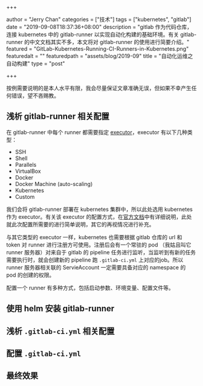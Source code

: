 +++

author = "Jerry Chan"
categories = ["技术"]
tags = ["kubernetes", "gitlab"]
date = "2019-09-08T18:37:36+08:00"
description = "gitlab 作为代码仓库，连接 kubernetes 中的 gitlab-runner 以实现自动化构建的基础环境。有关 gitlab-runner 的中文文档其实不多，本文将对 gitlab-runner 的使用进行简要介绍。"
featured = "GitLab-Kubernetes-Running-CI-Runners-in-Kubernetes.png"
featuredalt = ""
featuredpath = "assets/blog/2019-09"
title = "自动化运维之自动构建"
type = "post"

+++

按例需要说明的是本人水平有限，我会尽量保证文章准确无误，但如果不幸产生任何错误，望不吝赐教。

## 浅析 gitlab-runner 相关配置

在 gitlab-runner 中每个 runner 都需要指定 [executor](https://docs.gitlab.com/runner/executors/)，executor 有以下几种类型：

- SSH
- Shell
- Parallels
- VirtualBox
- Docker
- Docker Machine (auto-scaling)
- Kubernetes
- Custom

我们会将 gitlab-runner 部署在 kubernetes 集群中，所以此处选用 kubernetes 作为 executor。有关该 executor 的配置方式，在[官方文档](https://docs.gitlab.com/runner/executors/kubernetes.html)中有详细说明，此处就此次配置所需要的进行简单说明，其它的再视情况进行补充。

与其它类型的 executor 一样，kubernetes 也需要根据 gitlab 仓库的 url 和 token 对 runner 进行注册方可使用。注册后会有一个常驻的 pod （我姑且叫它 runner 服务器）对来自于 gitlab 的 pipeline 任务进行监听，当监听到有新的任务需要执行时，就会创建新的 pipeline 跑 `.gitlab-ci.yml` 上对应的job。所以 runner 服务器相关联的 ServieAccount 一定需要具备对应的 namespace 的 pod 的创建的权限。

配置一个 runner 有多种方式，包括启动参数、环境变量、配置文件等。

## 使用 helm 安装 gitlab-runner

## 浅析 `.gitlab-ci.yml` 相关配置

## 配置 `.gitlab-ci.yml`

## 最终效果
